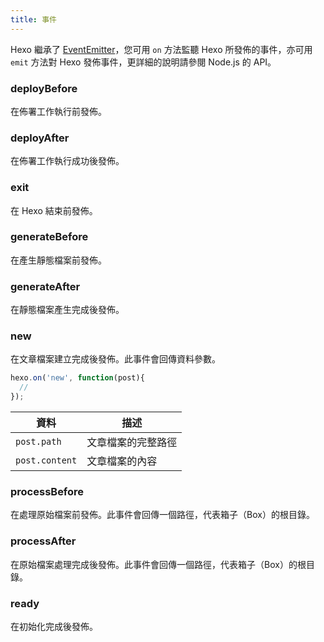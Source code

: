 ```yaml
---
title: 事件
---
```

Hexo 繼承了 [EventEmitter]，您可用 `on` 方法監聽 Hexo 所發佈的事件，亦可用 `emit` 方法對 Hexo 發佈事件，更詳細的說明請參閱 Node.js 的 API。

### deployBefore

在佈署工作執行前發佈。

### deployAfter

在佈署工作執行成功後發佈。

### exit

在 Hexo 結束前發佈。

### generateBefore

在產生靜態檔案前發佈。

### generateAfter

在靜態檔案產生完成後發佈。

### new

在文章檔案建立完成後發佈。此事件會回傳資料參數。

``` js
hexo.on('new', function(post){
  // 
});
```

資料 | 描述
--- | ---
`post.path` | 文章檔案的完整路徑
`post.content` | 文章檔案的內容

### processBefore

在處理原始檔案前發佈。此事件會回傳一個路徑，代表箱子（Box）的根目錄。

### processAfter

在原始檔案處理完成後發佈。此事件會回傳一個路徑，代表箱子（Box）的根目錄。

### ready

在初始化完成後發佈。

[EventEmitter]: https://nodejs.org/dist/latest/docs/api/events.html
